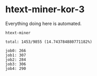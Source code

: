 # htext-miner-kor-3

Everything doing here is automated.

```
htext-miner

total: 1453/9855 (14.743784880771182%)

job0: 266
job1: 307
job2: 284
job3: 306
job4: 290
```
